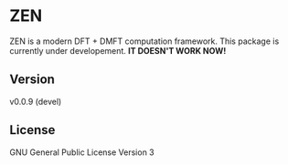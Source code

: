 # ZEN

ZEN is a modern DFT + DMFT computation framework. This package is currently under developement. **IT DOESN'T WORK NOW!**

## Version

v0.0.9 (devel)

## License

GNU General Public License Version 3
